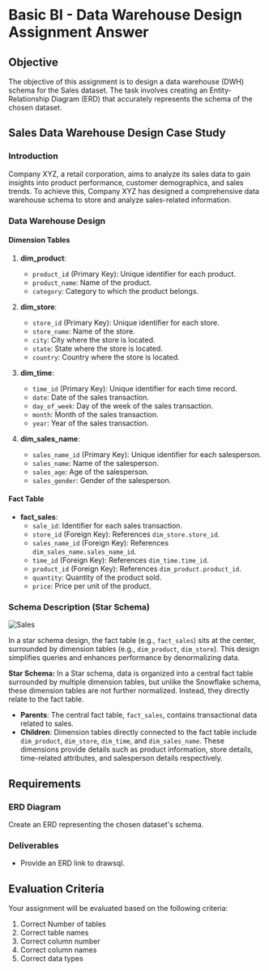 # Basic BI - Data Warehouse Design Assignment Answer

## Objective
The objective of this assignment is to design a data warehouse (DWH) schema for the Sales dataset. The task involves creating an Entity-Relationship Diagram (ERD) that accurately represents the schema of the chosen dataset.

## Sales Data Warehouse Design Case Study

### Introduction

Company XYZ, a retail corporation, aims to analyze its sales data to gain insights into product performance, customer demographics, and sales trends. To achieve this, Company XYZ has designed a comprehensive data warehouse schema to store and analyze sales-related information.

### Data Warehouse Design

#### Dimension Tables

1. **dim_product**: 
   - `product_id` (Primary Key): Unique identifier for each product.
   - `product_name`: Name of the product.
   - `category`: Category to which the product belongs.

2. **dim_store**: 
   - `store_id` (Primary Key): Unique identifier for each store.
   - `store_name`: Name of the store.
   - `city`: City where the store is located.
   - `state`: State where the store is located.
   - `country`: Country where the store is located.

3. **dim_time**: 
   - `time_id` (Primary Key): Unique identifier for each time record.
   - `date`: Date of the sales transaction.
   - `day_of_week`: Day of the week of the sales transaction.
   - `month`: Month of the sales transaction.
   - `year`: Year of the sales transaction.

4. **dim_sales_name**: 
   - `sales_name_id` (Primary Key): Unique identifier for each salesperson.
   - `sales_name`: Name of the salesperson.
   - `sales_age`: Age of the salesperson.
   - `sales_gender`: Gender of the salesperson.

#### Fact Table

- **fact_sales**: 
   - `sale_id`: Identifier for each sales transaction.
   - `store_id` (Foreign Key): References `dim_store.store_id`.
   - `sales_name_id` (Foreign Key): References `dim_sales_name.sales_name_id`.
   - `time_id` (Foreign Key): References `dim_time.time_id`.
   - `product_id` (Foreign Key): References `dim_product.product_id`.
   - `quantity`: Quantity of the product sold.
   - `price`: Price per unit of the product.

### Schema Description (Star Schema)

![Sales](https://github.com/ikhsannur1996/Basic-BI-Assignment/assets/32507742/caf271d5-46a8-45ae-a735-0c247b9330a7)

In a star schema design, the fact table (e.g., `fact_sales`) sits at the center, surrounded by dimension tables (e.g., `dim_product`, `dim_store`). This design simplifies queries and enhances performance by denormalizing data.

**Star Schema:**
In a Star schema, data is organized into a central fact table surrounded by multiple dimension tables, but unlike the Snowflake schema, these dimension tables are not further normalized. Instead, they directly relate to the fact table.

- **Parents**: The central fact table, `fact_sales`, contains transactional data related to sales.
- **Children**: Dimension tables directly connected to the fact table include `dim_product`, `dim_store`, `dim_time`, and `dim_sales_name`. These dimensions provide details such as product information, store details, time-related attributes, and salesperson details respectively.

## Requirements

### ERD Diagram
Create an ERD representing the chosen dataset's schema.

### Deliverables
- Provide an ERD link to drawsql.

## Evaluation Criteria
Your assignment will be evaluated based on the following criteria:
1. Correct Number of tables
2. Correct table names
3. Correct column number
4. Correct column names
5. Correct data types
